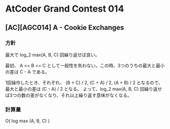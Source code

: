 # AtCoder Grand Contest 014

## [AC][AGC014] A - Cookie Exchanges

### 方針

最大で log_2 max(A, B, C) 回繰り返せば良い。

最初、 A <= B <= C として一般性を失わない。この時、3つのうちの最大と最小の差は C - A である。

1回操作したとき、それぞれ、 (B + C) / 2, (C + A) / 2, (A + B) / 2 となるので、最大と最小の差は (C - A) / 2 となる。
よって、log_2 max(A, B, C) 回繰り返せば3つの数の差がなくなり、それ以上繰り返す意味がなくなる。


### 計算量

O( log max (A, B, C) )

